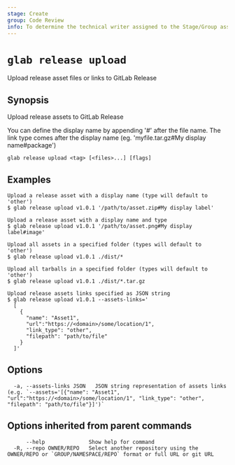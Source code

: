 ```yaml
---
stage: Create
group: Code Review
info: To determine the technical writer assigned to the Stage/Group associated with this page, see https://about.gitlab.com/handbook/product/ux/technical-writing/#assignments
---
```


<!--
This documentation is auto generated by a script.
Please do not edit this file directly. Run `make gen-docs` instead.
-->

# `glab release upload`

Upload release asset files or links to GitLab Release

## Synopsis

Upload release assets to GitLab Release

You can define the display name by appending '#' after the file name. 
The link type comes after the display name (eg. 'myfile.tar.gz#My display name#package')

```plaintext
glab release upload <tag> [<files>...] [flags]
```

## Examples

```plaintext
Upload a release asset with a display name (type will default to 'other')
$ glab release upload v1.0.1 '/path/to/asset.zip#My display label'

Upload a release asset with a display name and type
$ glab release upload v1.0.1 '/path/to/asset.png#My display label#image'

Upload all assets in a specified folder (types will default to 'other')
$ glab release upload v1.0.1 ./dist/*

Upload all tarballs in a specified folder (types will default to 'other')
$ glab release upload v1.0.1 ./dist/*.tar.gz

Upload release assets links specified as JSON string
$ glab release upload v1.0.1 --assets-links='
  [
    {
      "name": "Asset1", 
      "url":"https://<domain>/some/location/1", 
      "link_type": "other", 
      "filepath": "path/to/file"
    }
  ]'

```

## Options

```plaintext
  -a, --assets-links JSON   JSON string representation of assets links (e.g. `--assets='[{"name": "Asset1", "url":"https://<domain>/some/location/1", "link_type": "other", "filepath": "path/to/file"}]')`
```

## Options inherited from parent commands

```plaintext
      --help              Show help for command
  -R, --repo OWNER/REPO   Select another repository using the OWNER/REPO or `GROUP/NAMESPACE/REPO` format or full URL or git URL
```
